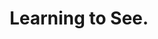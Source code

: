 ---
layout: post
external: true
external_url: http://informationarchitects.net/blog/learning-to-see/
title: Learning to See.
---